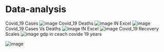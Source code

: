 # Data-analysis
Covid_19 Cases
![image](https://github.com/Zerihun11/Data-analyst/assets/94690108/9777bc04-44f3-40bf-b9a8-62845128c3fa)
Covid_19 Deaths
![image](https://github.com/Zerihun11/Data-analyst/assets/94690108/37d7bb5e-51d0-4c75-8ded-b474a7aa452e)
IN Excel
![image](https://github.com/Zerihun11/Data-analyst/assets/94690108/32ff9a72-f7b4-435a-bc4d-7c6f1b267932)
Covid_19 Cases Vs Deaths
![image](https://github.com/Zerihun11/Data-analyst/assets/94690108/23a5663f-509e-49c0-b702-6d6f636516a1)
IN Excel
![image](https://github.com/Zerihun11/Data-analyst/assets/94690108/ef87acb7-ad45-46a3-9847-abf2d84954cb)
Covid_19 Recovery Scales
![image](https://github.com/Zerihun11/Data-analyst/assets/94690108/d1306f60-7860-4e22-a4d5-73d1f6062163)
gdp in ceach covide 19 years

![image](https://github.com/Zerihun11/Data-analyst/assets/94690108/cc5d3e83-9a1b-43f1-b450-05fd6418b334)



